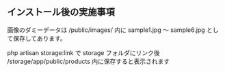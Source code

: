 ## インストール後の実施事項

画像のダミーデータは
/public/images/ 内に
sample1.jpg 〜 sample6.jpg として保存してあります。

php artisan storage:link 
で storage フォルダにリンク後 
/storage/app/public/products 内に保存すると表示されます